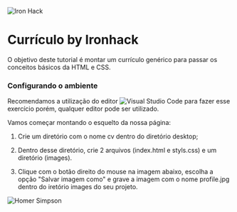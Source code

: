 
![Iron Hack](https://raw.githubusercontent.com/lemerodrigo/cv-workshop/master/images/logo.png)

# Currículo by Ironhack

O objetivo deste tutorial é montar um currículo genérico para passar os conceitos básicos da HTML e CSS.

### Configurando o ambiente

Recomendamos a utilização do editor ![Visual Studio Code](https://code.visualstudio.com/Download) para fazer esse exercício porém, qualquer editor pode ser utilizado.

Vamos começar montando o esquelto da nossa página:

1. Crie um diretório com o nome cv dentro do diretório desktop;

2. Dentro desse diretório, crie 2 arquivos (index.html e styls.css) e um diretório (images).

3. Clique com o botão direito do mouse na imagem abaixo, escolha a opção "Salvar imagem como" e grave a imagem com o nome profile.jpg dentro do iretório images do seu projeto.

![Homer Simpson](https://raw.githubusercontent.com/lemerodrigo/cv-workshop/master/images/profile.jpg)